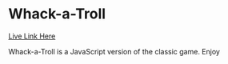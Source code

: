 # Whack-a-Troll

[Live Link Here][liveLink]

[liveLink]:https://emwads.github.io/whack-a-troll/

Whack-a-Troll is a JavaScript version of the classic game. Enjoy
